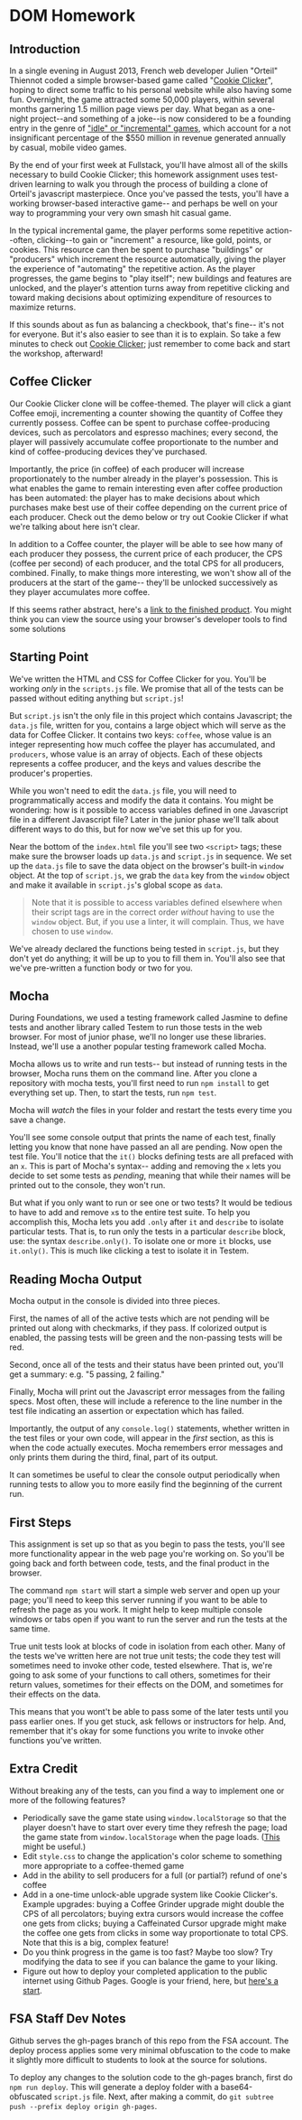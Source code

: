 # DOM Homework

## Introduction

In a single evening in August 2013, French web developer Julien "Orteil" Thiennot coded a simple browser-based game called "[Cookie Clicker](https://orteil.dashnet.org/cookieclicker/)", hoping to direct some traffic to his personal website while also having some fun. Overnight, the game attracted some 50,000 players, within several months garnering 1.5 million page views per day. What began as a one-night project--and something of a joke--is now considered to be a founding entry in the genre of ["idle" or "incremental" games](https://en.wikipedia.org/wiki/Incremental_game), which account for a not insignificant percentage of the \$550 million in revenue generated annually by casual, mobile video games.

By the end of your first week at Fullstack, you'll have almost all of the skills necessary to build Cookie Clicker; this homework assignment uses test-driven learning to walk you through the process of building a clone of Orteil's javascript masterpiece. Once you've passed the tests, you'll have a working browser-based interactive game-- and perhaps be well on your way to programming your very own smash hit casual game.

In the typical incremental game, the player performs some repetitive action--often, clicking--to gain or "increment" a resource, like gold, points, or cookies. This resource can then be spent to purchase "buildings" or "producers" which increment the resource automatically, giving the player the experience of "automating" the repetitive action. As the player progresses, the game begins to "play itself"; new buildings and features are unlocked, and the player's attention turns away from repetitive clicking and toward making decisions about optimizing expenditure of resources to maximize returns.

If this sounds about as fun as balancing a checkbook, that's fine-- it's not for everyone. But it's also easier to see than it is to explain. So take a few minutes to check out [Cookie Clicker](https://orteil.dashnet.org/cookieclicker/); just remember to come back and start the workshop, afterward!

## Coffee Clicker

Our Cookie Clicker clone will be coffee-themed. The player will click a giant Coffee emoji, incrementing a counter showing the quantity of Coffee they currently possess. Coffee can be spent to purchase coffee-producing devices, such as percolators and espresso machines; every second, the player will passively accumulate coffee proportionate to the number and kind of coffee-producing devices they've purchased.

Importantly, the price (in coffee) of each producer will increase proportionately to the number already in the player's possession. This is what enables the game to remain interesting even after coffee production has been automated: the player has to make decisions about which purchases make best use of their coffee depending on the current price of each producer. Check out the demo below or try out Cookie Clicker if what we're talking about here isn't clear.

In addition to a Coffee counter, the player will be able to see how many of each producer they possess, the current price of each producer, the CPS (coffee per second) of each producer, and the total CPS for all producers, combined. Finally, to make things more interesting, we won't show all of the producers at the start of the game-- they'll be unlocked successively as they player accumulates more coffee.

If this seems rather abstract, here's a [link to the finished product](https://krnsk0.github.io/dom_homework/). You might think you can view the source using your browser's developer tools to find some solutions

## Starting Point

We've written the HTML and CSS for Coffee Clicker for you. You'll be working _only_ in the `scripts.js` file. We promise that all of the tests can be passed without editing anything but `script.js`!

But `script.js` isn't the only file in this project which contains Javascript; the `data.js` file, written for you, contains a large object which will serve as the data for Coffee Clicker. It contains two keys: `coffee`, whose value is an integer representing how much coffee the player has accumulated, and `producers`, whose value is an array of objects. Each of these objects represents a coffee producer, and the keys and values describe the producer's properties.

While you won't need to edit the `data.js` file, you will need to programmatically access and modify the data it contains. You might be wondering: how is it possible to access variables defined in one Javascript file in a different Javascript file? Later in the junior phase we'll talk about different ways to do this, but for now we've set this up for you.

Near the bottom of the `index.html` file you'll see two `<script>` tags; these make sure the browser loads up `data.js` and `script.js` in sequence. We set up the `data.js` file to save the data object on the browser's built-in `window` object. At the top of `script.js`, we grab the `data` key from the `window` object and make it available in `script.js`'s global scope as `data`.

> Note that it is possible to access variables defined elsewhere when their script tags are in the correct order _without_ having to use the `window` object. But, if you use a linter, it will complain. Thus, we have chosen to use `window`.

We've already declared the functions being tested in `script.js`, but they don't yet do anything; it will be up to you to fill them in. You'll also see that we've pre-written a function body or two for you.

## Mocha

During Foundations, we used a testing framework called Jasmine to define tests and another library called Testem to run those tests in the web browser. For most of junior phase, we'll no longer use these libraries. Instead, we'll use a another popular testing framework called Mocha.

Mocha allows us to write and run tests-- but instead of running tests in the browser, Mocha runs them on the command line. After you clone a repository with mocha tests, you'll first need to run `npm install` to get everything set up. Then, to start the tests, run `npm test`.

Mocha will _watch_ the files in your folder and restart the tests every time you save a change.

You'll see some console output that prints the name of each test, finally letting you know that none have passed an all are pending. Now open the test file. You'll notice that the `it()` blocks defining tests are all prefaced with an `x`. This is part of Mocha's syntax-- adding and removing the `x` lets you decide to set some tests as _pending_, meaning that while their names will be printed out to the console, they won't run.

But what if you only want to run or see one or two tests? It would be tedious to have to add and remove `x`s to the entire test suite. To help you accomplish this, Mocha lets you add `.only` after `it` and `describe` to isolate particular tests. That is, to run only the tests in a particular `describe` block, use: the syntax `describe.only()`. To isolate one or more `it` blocks, use `it.only()`. This is much like clicking a test to isolate it in Testem.

## Reading Mocha Output

Mocha output in the console is divided into three pieces.

First, the names of all of the active tests which are not pending will be printed out along with checkmarks, if they pass. If colorized output is enabled, the passing tests will be green and the non-passing tests will be red.

Second, once all of the tests and their status have been printed out, you'll get a summary: e.g. "5 passing, 2 failing."

Finally, Mocha will print out the Javascript error messages from the failing specs. Most often, these will include a reference to the line number in the test file indicating an assertion or expectation which has failed.

Importantly, the output of any `console.log()` statements, whether written in the test files or your own code, will appear in the _first_ section, as this is when the code actually executes. Mocha remembers error messages and only prints them during the third, final, part of its output.

It can sometimes be useful to clear the console output periodically when running tests to allow you to more easily find the beginning of the current run.

## First Steps

This assignment is set up so that as you begin to pass the tests, you'll see more functionality appear in the web page you're working on. So you'll be going back and forth between code, tests, and the final product in the browser.

The command `npm start` will start a simple web server and open up your page; you'll need to keep this server running if you want to be able to refresh the page as you work. It might help to keep multiple console windows or tabs open if you want to run the server and run the tests at the same time.

True unit tests look at blocks of code in isolation from each other. Many of the tests we've written here are not true unit tests; the code they test will sometimes need to invoke other code, tested elsewhere. That is, we're going to ask some of your functions to call others, sometimes for their return values, sometimes for their effects on the DOM, and sometimes for their effects on the data.

This means that you wont't be able to pass some of the later tests until you pass earlier ones. If you get stuck, ask fellows or instructors for help. And, remember that it's okay for some functions you write to invoke other functions you've written.

## Extra Credit

Without breaking any of the tests, can you find a way to implement one or more of the following features?

- Periodically save the game state using `window.localStorage` so that the player doesn't have to start over every time they refresh the page; load the game state from `window.localStorage` when the page loads. ([This](https://developer.mozilla.org/en-US/docs/Web/API/Window/localStorage) might be useful.)
- Edit `style.css` to change the application's color scheme to something more appropriate to a coffee-themed game
- Add in the ability to sell producers for a full (or partial?) refund of one's coffee
- Add in a one-time unlock-able upgrade system like Cookie Clicker's. Example upgrades: buying a Coffee Grinder upgrade might double the CPS of all percolators; buying extra cursors would increase the coffee one gets from clicks; buying a Caffeinated Cursor upgrade might make the coffee one gets from clicks in some way proportionate to total CPS. Note that this is a big, complex feature!
- Do you think progress in the game is too fast? Maybe too slow? Try modifying the data to see if you can balance the game to your liking.
- Figure out how to deploy your completed application to the public internet using Github Pages. Google is your friend, here, but [here's a start](https://www.ostraining.com/blog/coding/github-pages/).

## **FSA Staff Dev Notes**

Github serves the gh-pages branch of this repo from the FSA account. The deploy process applies some very minimal obfuscation to the code to make it slightly more difficult to students to look at the source for solutions.

To deploy any changes to the solution code to the gh-pages branch, first do `npm run deploy`. This will generate a deploy folder with a base64-obfuscated `script.js` file. Next, after making a commit, do `git subtree push --prefix deploy origin gh-pages`.
